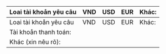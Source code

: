 | Loai tài khoån yêu câu | VND | USD | EUR | Khác: |
| --- | --- | --- | --- | --- |
| Loai tài khoån yêu câu | VND | USD | EUR | Khác: |
| Tài khoån thanh toán: |  |  |  |  |
| Khác (xin nêu rõ): |  |  |  |  |
